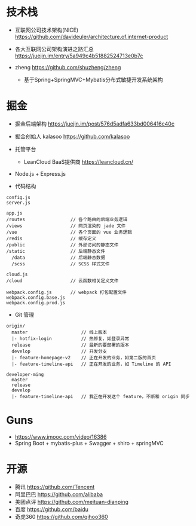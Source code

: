 # 技术栈

- 互联网公司技术架构(NICE) <https://github.com/davideuler/architecture.of.internet-product>
- 各大互联网公司架构演进之路汇总 <https://juejin.im/entry/5a949c4b51882524713e0b7c>
- zheng <https://github.com/shuzheng/zheng>

  - 基于Spring+SpringMVC+Mybatis分布式敏捷开发系统架构

# 掘金

- 掘金后端架构 <https://juejin.im/post/576d5adfa633bd006416c40c>
- 掘金创始人 kalasoo <https://github.com/kalasoo>
- 托管平台

  - LeanCloud BaaS提供商 <https://leancloud.cn/>

- Node.js + Express.js

- 代码结构

```shell
config.js
server.js

app.js
/routes                 // 各个路由的后端业务逻辑
/views                  // 网页渲染的 jade 文件
/vue                    // 各个页面的 vue 业务逻辑
/redis                  // 缓存定义
/public                 // 外部访问的静态文件
/static                 // 后端静态文件
  /data                 // 后端静态数据
  /scss                 // SCSS 样式文件

cloud.js
/cloud                  // 云函数相关定义文件

webpack.config.js       // webpack 打包配置文件
webpack.config.base.js
webpack.config.prod.js
```

- Git 管理

```shell
origin/
  master                    // 线上版本
  |- hotfix-login           // 热修复，如登录异常
  release                   // 最新的要部署的版本
  develop                   // 开发分支
  |- feature-homepage-v2    // 正在开发的业务，如第二版的首页
  |- feature-timeline-api   // 正在开发的业务，如 Timeline 的 API

developer-ming
  master
  release
  develop
  |- feature-timeline-api   // 我正在开发这个 feature，不断和 origin 同步
```

# Guns

- <https://www.imooc.com/video/16386>
- Spring Boot + mybatis-plus + Swagger + shiro + springMVC

# 开源

- 腾讯 <https://github.com/Tencent>
- 阿里巴巴 <https://github.com/alibaba>
- 美团点评 <https://github.com/meituan-dianping>
- 百度 <https://github.com/baidu>
- 奇虎360 <https://github.com/qihoo360>
